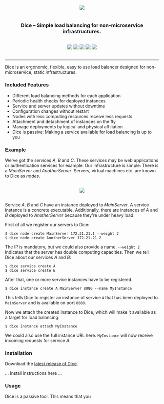 <p align="center">
<br>   
<img src="https://sternentstehung.de/dice-black-100.png">
<br>
<br>
</p>

<h3 align="center">Dice &ndash; Simple load balancing for non-microservice infrastructures.</h3>

<p align="center">
<br>
<img src="https://circleci.com/gh/dominikbraun/foodunit.svg?style=shield">
<img src="https://goreportcard.com/badge/github.com/dominikbraun/foodunit">
<img src="https://www.codefactor.io/repository/github/dominikbraun/dice/badge?s=0f13518b90c29be6bc3ec4ff537581a2e5c51c6a" />
<img src="https://img.shields.io/github/v/release/dominikbraun/foodunit?sort=semver">
<img src="https://img.shields.io/badge/license-Apache--2.0-brightgreen">
<br>
<br>
</p>

---

Dice is an ergonomic, flexible, easy to use load balancer designed for non-microservice, static infrastructures.

### Included Features

* Different load balancing methods for each application
* Periodic health checks for deployed instances
* Service and server updates without downtime
* Configuration changes without restart
* Nodes with less computing resources receive less requests
* Attachment and detachment of instances on the fly
* Manage deployments by logical and physical affiliation
* Dice is passive: Making a service available for load balancing is up to you

### Example

We've got the services _A_, _B_ and _C_. These services may be web applications or authentication services for example. Our infrastructure is simple: There is a _MainServer_ and _AnotherServer_. Servers, virtual machines etc. are known to Dice as _nodes_.

<p align="center">
<br>
<img src="https://sternentstehung.de/dice-example.png">
<br>
<br>
</p>

Service _A_, _B_ and _C_ have an instance deployed to _MainServer_. A service instance is a concrete executable. Additionally, there are instances of _A_ and _B_ deployed to _AnotherServer_ because they're under heavy load.

First of all we register our servers to Dice:

````shell script
$ dice node create MainServer 172.21.21.1 --weight 2
$ dice node create AnotherServer 172.21.21.2
````

The IP is mandatory, but we could also provide a name. `--weight 2` indicates that the server has double computing capacities.
Then we tell Dice about our services _A_ and _B_:

````shell script
$ dice service create A
$ dice service create B
````

After that, one or more service instances have to be registered.

````shell script
$ dice instance create A MainServer 8080 --name MyInstance
````

This tells Dice to register an instance of service `A` that has been deployed to `MainServer` and is available on port `8080`.

Now we attach the created instance to Dice, which will make it available as a target for load balancing:

````shell script
$ dice instance attach MyInstance
````

We could also use the full instance URL here. `MyInstance` will now receive incoming requests for service _A_.

### Installation

Download the [latest release of Dice](https://github.com/dominikbraun/dice/releases).

... Install instructions here ...

### Usage

Dice is a passive tool. This means that you 